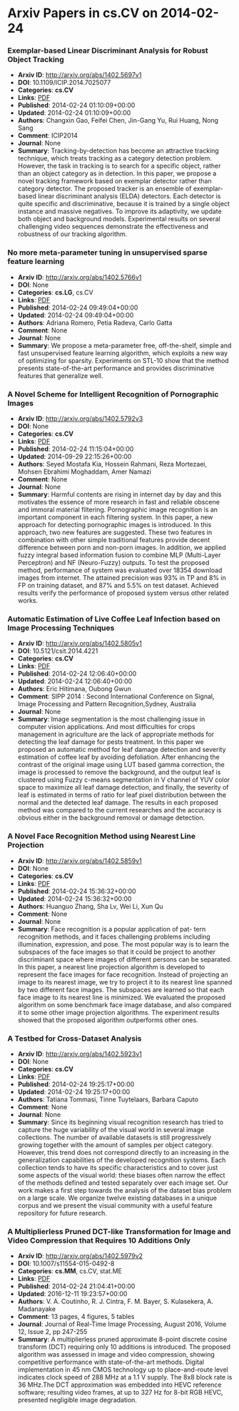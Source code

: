 # Arxiv Papers in cs.CV on 2014-02-24
### Exemplar-based Linear Discriminant Analysis for Robust Object Tracking
- **Arxiv ID**: http://arxiv.org/abs/1402.5697v1
- **DOI**: 10.1109/ICIP.2014.7025077
- **Categories**: **cs.CV**
- **Links**: [PDF](http://arxiv.org/pdf/1402.5697v1)
- **Published**: 2014-02-24 01:10:09+00:00
- **Updated**: 2014-02-24 01:10:09+00:00
- **Authors**: Changxin Gao, Feifei Chen, Jin-Gang Yu, Rui Huang, Nong Sang
- **Comment**: ICIP2014
- **Journal**: None
- **Summary**: Tracking-by-detection has become an attractive tracking technique, which treats tracking as a category detection problem. However, the task in tracking is to search for a specific object, rather than an object category as in detection. In this paper, we propose a novel tracking framework based on exemplar detector rather than category detector. The proposed tracker is an ensemble of exemplar-based linear discriminant analysis (ELDA) detectors. Each detector is quite specific and discriminative, because it is trained by a single object instance and massive negatives. To improve its adaptivity, we update both object and background models. Experimental results on several challenging video sequences demonstrate the effectiveness and robustness of our tracking algorithm.



### No more meta-parameter tuning in unsupervised sparse feature learning
- **Arxiv ID**: http://arxiv.org/abs/1402.5766v1
- **DOI**: None
- **Categories**: **cs.LG**, cs.CV
- **Links**: [PDF](http://arxiv.org/pdf/1402.5766v1)
- **Published**: 2014-02-24 09:49:04+00:00
- **Updated**: 2014-02-24 09:49:04+00:00
- **Authors**: Adriana Romero, Petia Radeva, Carlo Gatta
- **Comment**: None
- **Journal**: None
- **Summary**: We propose a meta-parameter free, off-the-shelf, simple and fast unsupervised feature learning algorithm, which exploits a new way of optimizing for sparsity. Experiments on STL-10 show that the method presents state-of-the-art performance and provides discriminative features that generalize well.



### A Novel Scheme for Intelligent Recognition of Pornographic Images
- **Arxiv ID**: http://arxiv.org/abs/1402.5792v3
- **DOI**: None
- **Categories**: **cs.CV**
- **Links**: [PDF](http://arxiv.org/pdf/1402.5792v3)
- **Published**: 2014-02-24 11:15:04+00:00
- **Updated**: 2014-09-29 22:15:26+00:00
- **Authors**: Seyed Mostafa Kia, Hossein Rahmani, Reza Mortezaei, Mohsen Ebrahimi Moghaddam, Amer Namazi
- **Comment**: None
- **Journal**: None
- **Summary**: Harmful contents are rising in internet day by day and this motivates the essence of more research in fast and reliable obscene and immoral material filtering. Pornographic image recognition is an important component in each filtering system. In this paper, a new approach for detecting pornographic images is introduced. In this approach, two new features are suggested. These two features in combination with other simple traditional features provide decent difference between porn and non-porn images. In addition, we applied fuzzy integral based information fusion to combine MLP (Multi-Layer Perceptron) and NF (Neuro-Fuzzy) outputs. To test the proposed method, performance of system was evaluated over 18354 download images from internet. The attained precision was 93% in TP and 8% in FP on training dataset, and 87% and 5.5% on test dataset. Achieved results verify the performance of proposed system versus other related works.



### Automatic Estimation of Live Coffee Leaf Infection based on Image Processing Techniques
- **Arxiv ID**: http://arxiv.org/abs/1402.5805v1
- **DOI**: 10.5121/csit.2014.4221
- **Categories**: **cs.CV**
- **Links**: [PDF](http://arxiv.org/pdf/1402.5805v1)
- **Published**: 2014-02-24 12:06:40+00:00
- **Updated**: 2014-02-24 12:06:40+00:00
- **Authors**: Eric Hitimana, Oubong Gwun
- **Comment**: SIPP 2014 : Second International Conference on Signal, Image
  Processing and Pattern Recognition,Sydney, Australia
- **Journal**: None
- **Summary**: Image segmentation is the most challenging issue in computer vision applications. And most difficulties for crops management in agriculture are the lack of appropriate methods for detecting the leaf damage for pests treatment. In this paper we proposed an automatic method for leaf damage detection and severity estimation of coffee leaf by avoiding defoliation. After enhancing the contrast of the original image using LUT based gamma correction, the image is processed to remove the background, and the output leaf is clustered using Fuzzy c-means segmentation in V channel of YUV color space to maximize all leaf damage detection, and finally, the severity of leaf is estimated in terms of ratio for leaf pixel distribution between the normal and the detected leaf damage. The results in each proposed method was compared to the current researches and the accuracy is obvious either in the background removal or damage detection.



### A Novel Face Recognition Method using Nearest Line Projection
- **Arxiv ID**: http://arxiv.org/abs/1402.5859v1
- **DOI**: None
- **Categories**: **cs.CV**
- **Links**: [PDF](http://arxiv.org/pdf/1402.5859v1)
- **Published**: 2014-02-24 15:36:32+00:00
- **Updated**: 2014-02-24 15:36:32+00:00
- **Authors**: Huanguo Zhang, Sha Lv, Wei Li, Xun Qu
- **Comment**: None
- **Journal**: None
- **Summary**: Face recognition is a popular application of pat- tern recognition methods, and it faces challenging problems including illumination, expression, and pose. The most popular way is to learn the subspaces of the face images so that it could be project to another discriminant space where images of different persons can be separated. In this paper, a nearest line projection algorithm is developed to represent the face images for face recognition. Instead of projecting an image to its nearest image, we try to project it to its nearest line spanned by two different face images. The subspaces are learned so that each face image to its nearest line is minimized. We evaluated the proposed algorithm on some benchmark face image database, and also compared it to some other image projection algorithms. The experiment results showed that the proposed algorithm outperforms other ones.



### A Testbed for Cross-Dataset Analysis
- **Arxiv ID**: http://arxiv.org/abs/1402.5923v1
- **DOI**: None
- **Categories**: **cs.CV**
- **Links**: [PDF](http://arxiv.org/pdf/1402.5923v1)
- **Published**: 2014-02-24 19:25:17+00:00
- **Updated**: 2014-02-24 19:25:17+00:00
- **Authors**: Tatiana Tommasi, Tinne Tuytelaars, Barbara Caputo
- **Comment**: None
- **Journal**: None
- **Summary**: Since its beginning visual recognition research has tried to capture the huge variability of the visual world in several image collections. The number of available datasets is still progressively growing together with the amount of samples per object category. However, this trend does not correspond directly to an increasing in the generalization capabilities of the developed recognition systems. Each collection tends to have its specific characteristics and to cover just some aspects of the visual world: these biases often narrow the effect of the methods defined and tested separately over each image set. Our work makes a first step towards the analysis of the dataset bias problem on a large scale. We organize twelve existing databases in a unique corpus and we present the visual community with a useful feature repository for future research.



### A Multiplierless Pruned DCT-like Transformation for Image and Video Compression that Requires 10 Additions Only
- **Arxiv ID**: http://arxiv.org/abs/1402.5979v2
- **DOI**: 10.1007/s11554-015-0492-8
- **Categories**: **cs.MM**, cs.CV, stat.ME
- **Links**: [PDF](http://arxiv.org/pdf/1402.5979v2)
- **Published**: 2014-02-24 21:04:41+00:00
- **Updated**: 2016-12-11 19:23:57+00:00
- **Authors**: V. A. Coutinho, R. J. Cintra, F. M. Bayer, S. Kulasekera, A. Madanayake
- **Comment**: 13 pages, 4 figures, 5 tables
- **Journal**: Journal of Real-Time Image Processing, August 2016, Volume 12,
  Issue 2, pp 247-255
- **Summary**: A multiplierless pruned approximate 8-point discrete cosine transform (DCT) requiring only 10 additions is introduced. The proposed algorithm was assessed in image and video compression, showing competitive performance with state-of-the-art methods. Digital implementation in 45 nm CMOS technology up to place-and-route level indicates clock speed of 288 MHz at a 1.1 V supply. The 8x8 block rate is 36 MHz.The DCT approximation was embedded into HEVC reference software; resulting video frames, at up to 327 Hz for 8-bit RGB HEVC, presented negligible image degradation.



